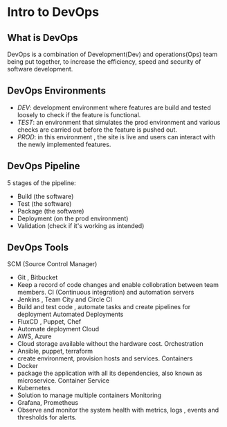 # Intro to DevOps

## What is DevOps
DevOps is a combination of Development(Dev) and operations(Ops) team being put together, to increase the efficiency, speed and security of software development.

## DevOps Environments
- *DEV*: development environment where features are build and tested loosely to check if the feature is functional.
- *TEST*: an environment that simulates the prod environment and various checks are carried out before the feature is pushed out.
- *PROD*: in this environment , the site is live and users can interact with the newly implemented features.

## DevOps Pipeline
5 stages of the pipeline:
- Build (the software)
- Test (the software)
- Package (the software)
- Deployment (on the prod environment)
- Validation (check if it's working as intended)

## DevOps Tools
SCM (Source Control Manager)
- Git , Bitbucket
- Keep a record of code changes and enable collobration between team members.
CI (Continuous integration) and automation servers
- Jenkins , Team City and Circle CI
- Build and test code , automate tasks and create pipelines for deployment
Automated Deployments
- FluxCD , Puppet, Chef
- Automate deployment
Cloud
- AWS, Azure
- Cloud storage available without the hardware cost.
Orchestration
- Ansible, puppet, terraform
- create environment, provision hosts and services.
Containers 
- Docker
- package the application with all its dependencies, also known as microservice.
Container Service
- Kubernetes
- Solution to manage multiple containers
Monitoring
- Grafana, Prometheus
- Observe and monitor the system health with metrics, logs , events and thresholds for alerts.